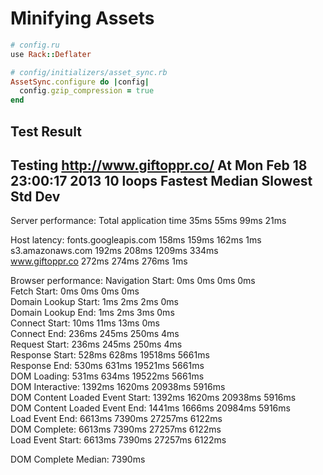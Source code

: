 # Minifying Assets

```ruby
# config.ru
use Rack::Deflater

# config/initializers/asset_sync.rb
AssetSync.configure do |config|
  config.gzip_compression = true
end

```

## Test Result

Testing http://www.giftoppr.co/
At Mon Feb 18 23:00:17 2013
10 loops
                                   Fastest   Median    Slowest   Std Dev   
---------------------------------------------------------------------------

Server performance:
Total application time             35ms      55ms      99ms      21ms      

Host latency:
fonts.googleapis.com               158ms     159ms     162ms     1ms       
s3.amazonaws.com                   192ms     208ms     1209ms    334ms     
www.giftoppr.co                    272ms     274ms     276ms     1ms       

Browser performance:
Navigation Start:                  0ms       0ms       0ms       0ms       
Fetch Start:                       0ms       0ms       0ms       0ms       
Domain Lookup Start:               1ms       2ms       2ms       0ms       
Domain Lookup End:                 1ms       2ms       3ms       0ms       
Connect Start:                     10ms      11ms      13ms      0ms       
Connect End:                       236ms     245ms     250ms     4ms       
Request Start:                     236ms     245ms     250ms     4ms       
Response Start:                    528ms     628ms     19518ms   5661ms    
Response End:                      530ms     631ms     19521ms   5661ms    
DOM Loading:                       531ms     634ms     19522ms   5661ms    
DOM Interactive:                   1392ms    1620ms    20938ms   5916ms    
DOM Content Loaded Event Start:    1392ms    1620ms    20938ms   5916ms    
DOM Content Loaded Event End:      1441ms    1666ms    20984ms   5916ms    
Load Event End:                    6613ms    7390ms    27257ms   6122ms    
DOM Complete:                      6613ms    7390ms    27257ms   6122ms    
Load Event Start:                  6613ms    7390ms    27257ms   6122ms  

DOM Complete Median: 7390ms
